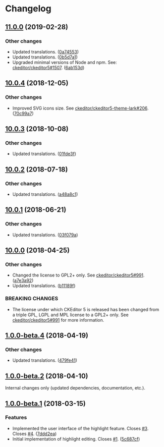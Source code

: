 Changelog
=========

## [11.0.0](https://github.com/ckeditor/ckeditor5-highlight/compare/v10.0.4...v11.0.0) (2019-02-28)

### Other changes

* Updated translations. ([0a74553](https://github.com/ckeditor/ckeditor5-highlight/commit/0a74553))
* Updated translations. ([0b5d7a1](https://github.com/ckeditor/ckeditor5-highlight/commit/0b5d7a1))
* Upgraded minimal versions of Node and npm. See: [ckeditor/ckeditor5#1507](https://github.com/ckeditor/ckeditor5/issues/1507). ([6ab153d](https://github.com/ckeditor/ckeditor5-highlight/commit/6ab153d))


## [10.0.4](https://github.com/ckeditor/ckeditor5-highlight/compare/v10.0.3...v10.0.4) (2018-12-05)

### Other changes

* Improved SVG icons size. See [ckeditor/ckeditor5-theme-lark#206](https://github.com/ckeditor/ckeditor5-theme-lark/issues/206). ([70c99a7](https://github.com/ckeditor/ckeditor5-highlight/commit/70c99a7))


## [10.0.3](https://github.com/ckeditor/ckeditor5-highlight/compare/v10.0.2...v10.0.3) (2018-10-08)

### Other changes

* Updated translations. ([01fde3f](https://github.com/ckeditor/ckeditor5-highlight/commit/01fde3f))


## [10.0.2](https://github.com/ckeditor/ckeditor5-highlight/compare/v10.0.1...v10.0.2) (2018-07-18)

### Other changes

* Updated translations. ([a48a8c1](https://github.com/ckeditor/ckeditor5-highlight/commit/a48a8c1))


## [10.0.1](https://github.com/ckeditor/ckeditor5-highlight/compare/v10.0.0...v10.0.1) (2018-06-21)

### Other changes

* Updated translations. ([03f079a](https://github.com/ckeditor/ckeditor5-highlight/commit/03f079a))


## [10.0.0](https://github.com/ckeditor/ckeditor5-highlight/compare/v1.0.0-beta.4...v10.0.0) (2018-04-25)

### Other changes

* Changed the license to GPL2+ only. See [ckeditor/ckeditor5#991](https://github.com/ckeditor/ckeditor5/issues/991). ([a7e3a92](https://github.com/ckeditor/ckeditor5-highlight/commit/a7e3a92))
* Updated translations. ([b11189f](https://github.com/ckeditor/ckeditor5-highlight/commit/b11189f))

### BREAKING CHANGES

* The license under which CKEditor 5 is released has been changed from a triple GPL, LGPL and MPL license to a GPL2+ only. See [ckeditor/ckeditor5#991](https://github.com/ckeditor/ckeditor5/issues/991) for more information.


## [1.0.0-beta.4](https://github.com/ckeditor/ckeditor5-highlight/compare/v1.0.0-beta.2...v1.0.0-beta.4) (2018-04-19)

### Other changes

* Updated translations. ([479fe41](https://github.com/ckeditor/ckeditor5-highlight/commit/479fe41))


## [1.0.0-beta.2](https://github.com/ckeditor/ckeditor5-highlight/compare/v1.0.0-beta.1...v1.0.0-beta.2) (2018-04-10)

Internal changes only (updated dependencies, documentation, etc.).


## [1.0.0-beta.1](https://github.com/ckeditor/ckeditor5-highlight/compare/v0.0.1...v1.0.0-beta.1) (2018-03-15)

### Features

* Implemented the user interface of the highlight feature. Closes [#3](https://github.com/ckeditor/ckeditor5-highlight/issues/3). Closes [#4](https://github.com/ckeditor/ckeditor5-highlight/issues/4). ([7ddd2ea](https://github.com/ckeditor/ckeditor5-highlight/commit/7ddd2ea))
* Initial implementation of highlight editing. Closes [#1](https://github.com/ckeditor/ckeditor5-highlight/issues/1). ([5c687cf](https://github.com/ckeditor/ckeditor5-highlight/commit/5c687cf))
